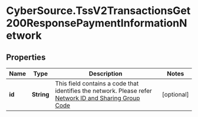 # CyberSource.TssV2TransactionsGet200ResponsePaymentInformationNetwork

## Properties
Name | Type | Description | Notes
------------ | ------------- | ------------- | -------------
**id** | **String** | This field contains a code that identifies the network. Please refer [Network ID and Sharing Group Code](https://developer.visa.com/request_response_codes#network_id_and_sharing_group_code)  | [optional] 


